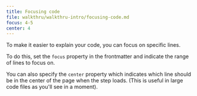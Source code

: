 ```yaml
---
title: Focusing code
file: walkthru/walkthru-intro/focusing-code.md
focus: 4-5
center: 4
---
```


To make it easier to explain your code, you can focus on specific lines.

To do this, set the `focus` property in the frontmatter and indicate the range of lines to focus on. 

You can also specify the `center` property which indicates which line should be in the center of the page when the step loads. (This is useful in large code files as you'll see in a moment).
